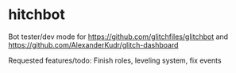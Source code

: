 # hitchbot
Bot tester/dev mode for https://github.com/glitchfiles/glitchbot and https://github.com/AlexanderKudr/glitch-dashboard

Requested features/todo:
Finish roles, leveling system, fix events
